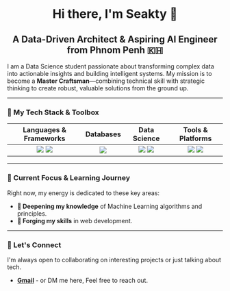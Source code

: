 <div align="center">

# **Hi there, I'm Seakty** 👋

## **A Data-Driven Architect & Aspiring AI Engineer from Phnom Penh 🇰🇭**

</div>

I am a Data Science student passionate about transforming complex data into actionable insights and building intelligent systems. My mission is to become a **Master Craftsman**—combining technical skill with strategic thinking to create robust, valuable solutions from the ground up.

---

### **🚀 My Tech Stack & Toolbox**

| Languages & Frameworks | Databases | Data Science | Tools & Platforms |
| :---: | :---: | :---: | :---: |
| <img src="https://skillicons.dev/icons?i=python,r,c,cpp" /> <img src="https://skillicons.dev/icons?i=django,react,expressjs" /> | <img src="https://skillicons.dev/icons?i=mysql,postgres" /> | <img src="https://skillicons.dev/icons?i=pandas,numpy,matplotlib" /> <img src="https://skillicons.dev/icons?i=seaborn,scikitlearn,pytorch" /> | <img src="https://skillicons.dev/icons?i=git,github,vscode" /> <img src="https://skillicons.dev/icons?i=jupyter,excel,powerbi" /> |

---

### **🎯 Current Focus & Learning Journey**

Right now, my energy is dedicated to these key areas:

* **🧠 Deepening my knowledge** of Machine Learning algorithms and principles.
* **🔨 Forging my skills** in web development. 

---

### **🤝 Let's Connect**

I'm always open to collaborating on interesting projects or just talking about tech.

* **[Gmail](mailto:sambathseakty@gmail.com)** - or DM me here, Feel free to reach out.
